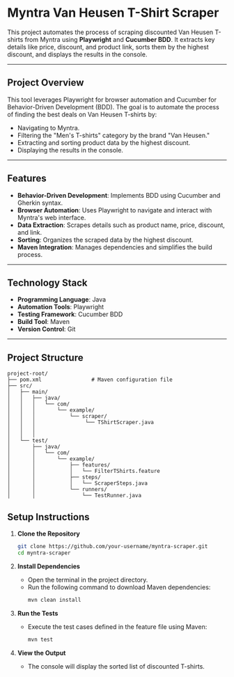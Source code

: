 # Myntra Van Heusen T-Shirt Scraper

This project automates the process of scraping discounted Van Heusen T-shirts from Myntra using **Playwright** and **Cucumber BDD**. It extracts key details like price, discount, and product link, sorts them by the highest discount, and displays the results in the console.

---

## Project Overview

This tool leverages Playwright for browser automation and Cucumber for Behavior-Driven Development (BDD). The goal is to automate the process of finding the best deals on Van Heusen T-shirts by:

- Navigating to Myntra.
- Filtering the "Men's T-shirts" category by the brand "Van Heusen."
- Extracting and sorting product data by the highest discount.
- Displaying the results in the console.

---

## Features

- **Behavior-Driven Development**: Implements BDD using Cucumber and Gherkin syntax.
- **Browser Automation**: Uses Playwright to navigate and interact with Myntra's web interface.
- **Data Extraction**: Scrapes details such as product name, price, discount, and link.
- **Sorting**: Organizes the scraped data by the highest discount.
- **Maven Integration**: Manages dependencies and simplifies the build process.

---

## Technology Stack

- **Programming Language**: Java
- **Automation Tools**: Playwright
- **Testing Framework**: Cucumber BDD
- **Build Tool**: Maven
- **Version Control**: Git

---

## Project Structure

```
project-root/
├── pom.xml                # Maven configuration file
├── src/
│   ├── main/
│   │   ├── java/
│   │   │   └── com/
│   │   │       └── example/
│   │   │           └── scraper/
│   │   │                └── TShirtScraper.java                           
│   │   │           
│   │   │            
│   └── test/
│       ├── java/
│       │   └── com/
│       │       └── example/
│       │           ├── features/
│       │           │   └── FilterTShirts.feature
│       │           ├── steps/
│       │           │   └── ScraperSteps.java
│       │           └── runners/
│       │               └── TestRunner.java
```


## Setup Instructions

1. **Clone the Repository**
   ```bash
   git clone https://github.com/your-username/myntra-scraper.git
   cd myntra-scraper
   ```

2. **Install Dependencies**
   - Open the terminal in the project directory.
   - Run the following command to download Maven dependencies:
     ```bash
     mvn clean install
     ```

3. **Run the Tests**
   - Execute the test cases defined in the feature file using Maven:
     ```bash
     mvn test
     ```

4. **View the Output**
   - The console will display the sorted list of discounted T-shirts.
